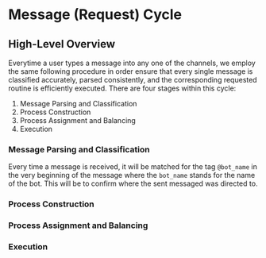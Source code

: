 # Message (Request) Cycle
## High-Level Overview 
Everytime a user types a message into any one of the channels, we employ the same following procedure in order ensure that every single message is classified accurately, parsed consistently, and the corresponding requested routine is efficiently executed. There are four stages within this cycle: 
1. Message Parsing and Classification
2. Process Construction
3. Process Assignment and Balancing
4. Execution

### Message Parsing and Classification

Every time a message is received, it will be matched for the tag `@bot_name` in the very beginning of the message where the `bot_name` stands for the name of the bot. This will be to confirm where the sent messaged was directed to. 

### Process Construction

### Process Assignment and Balancing 

### Execution
